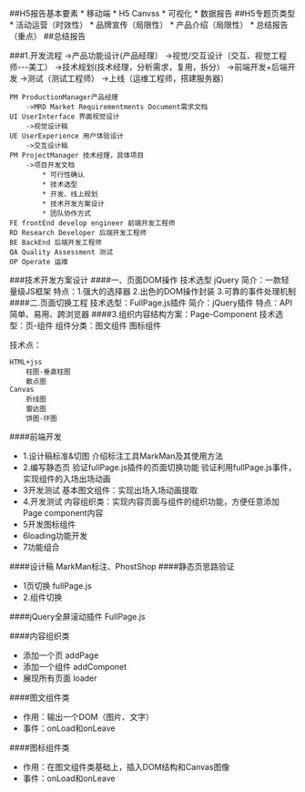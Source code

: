##H5报告基本要素
	* 移动端
	* H5 Canvss
	* 可视化
	* 数据报告
##H5专题页类型
	* 活动运营（时效性）
	* 品牌宣传（局限性）
	* 产品介绍（局限性）
	* 总结报告（重点）
##总结报告

###1.开发流程
	->产品功能设计(产品经理）
	->视觉/交互设计（交互、视觉工程师---美工）
	->技术规划(技术经理，分析需求，复用，拆分）
	->前端开发+后端开发
	->测试（测试工程师）
	->上线（运维工程师，搭建服务器）

	PM ProductionManager产品经理
		->MRD Market Requirementments Document需求文档
	UI UserInterface 界面视觉设计
		->视觉设计稿
	UE UserExperience 用户体验设计
		->交互设计稿
	PM ProjectManager 技术经理，具体项目
		->项目开发文档
			* 可行性确认
			* 技术选型
			* 开发、线上规划
			* 技术开发方案设计
			* 团队协作方式
	FE frontEnd develop engineer 前端开发工程师
	RD Research Developer 后端开发工程师 
	BE BackEnd 后端开发工程师
	QA Quality Assessment 测试
	OP Operate 运维
###技术开发方案设计
####一、页面DOM操作
技术选型 jQuery
简介：一款轻量级JS框架
特点：1.强大的选择器
	2.出色的DOM操作封装
	3.可靠的事件处理机制
####二.页面切换工程
技术选型：FullPage.js插件
简介：jQuery插件
特点：API简单、易用、跨浏览器
####3.组织内容结构方案：Page-Component
技术选型：页-组件
组件分类：图文组件 图标组件

技术点：

	HTML+jss 
		柱图-垂直柱图
		散点图
	Canvas
		折线图
		雷达图
		饼图-环图
####前端开发

- 1.设计稿标准&切图
介绍标注工具MarkMan及其使用方法
- 2.编写静态页
验证fullPage.js插件的页面切换功能
验证利用fullPage.js事件，实现组件的入场出场动画
- 3开发测试
基本图文组件：实现出场入场动画提取
- 4.开发测试
内容组织类：实现内容页面与组件的组织功能，方便任意添加Page component内容
- 5开发图标组件
- 6loading功能开发
- 7功能组合

####设计稿 MarkMan标注、PhostShop
####静态页思路验证
- 1页切换 fullPage.js
- 2.组件切换

####jQuery全屏滚动插件 FullPage.js

####内容组织类
* 添加一个页 addPage
* 添加一个组件 addComponet
* 展现所有页面 loader

####图文组件类
* 作用：输出一个DOM（图片、文字）
* 事件：onLoad和onLeave

####图标组件类
* 作用：在图文组件类基础上，插入DOM结构和Canvas图像
* 事件：onLoad和onLeave

